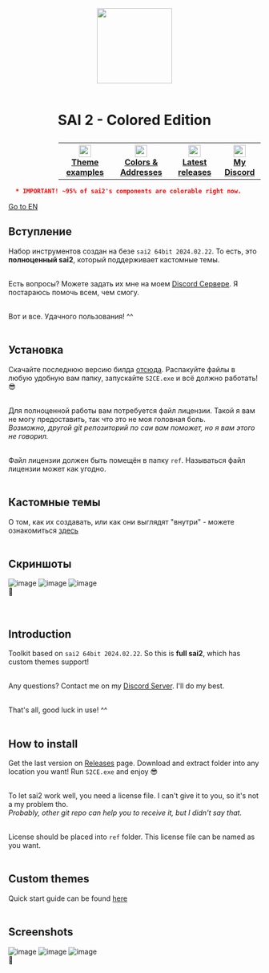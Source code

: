 <div align="center">
  <img src="https://github.com/supchyan/yum2-theme-toolkit/assets/123704468/6a6c2116-0c8e-4f8d-ac0f-d6c1996d273f" height="150" />
</div>
<br />

# <p align=center>SAI 2 - Colored Edition</p>
<div align="center" style="padding-left: 100px;">
<table style="width:100%">
  <th>
    <a href="https://github.com/supchyan/sai2-colored-edition/tree/main/themes/">
      <img src="https://github.com/supchyan/sai2-colored-edition/assets/123704468/e174f1c7-a8bd-424f-801e-025930177841" width="24"/>
      </br>
      <span>Theme examples</span>
    </a>  
  </th>
  <th>
    <a href="https://github.com/supchyan/sai2-colored-edition/tree/main/ref/init/data">
      <img src="https://github.com/supchyan/sai2-colored-edition/assets/123704468/691a8bad-a32d-4ef2-a8a4-d3c7e210c11e" width="24"/>
      </br>
      <span>Colors & Addresses</span>
    </a>  
  </th>
  <th>
    <a href="https://github.com/supchyan/sai2-colored-edition/releases">
      <img src="https://github.com/supchyan/sai2-colored-edition/assets/123704468/f2c7603f-030b-4dc1-8984-f49a4532097e" width="24"/>
      </br>
      <span>Latest releases</span>
    </a>  
  </th>
  <th>
    <a href="https://discord.gg/dGF8p9UGyM">
      <img src="https://github.com/supchyan/sai2-colored-edition/assets/123704468/037e74ed-d5cc-4f4c-b668-0c004180b3ab" width="24"/>
      </br>
      <span>My Discord</span>
    </a>  
  </th>
</table>
</div>

```json
  * IMPORTANT! ~95% of sai2's components are colorable right now.
```
[Go to EN](#introduction)

## Вступление
Набор инструментов создан на безе `sai2 64bit 2024.02.22`. То есть, это **полноценный sai2**, который поддерживает кастомные темы.
</br></br>

Есть вопросы? Можете задать их мне на моем [Discord Сервере](https://discord.gg/dGF8p9UGyM). Я постараюсь помочь всем, чем смогу.
</br></br>

Вот и все. Удачного пользования! ^^
</br><br/>

## Установка
Скачайте последнюю версию билда [отсюда](https://github.com/supchyan/sai2-colored-edition/releases). Распакуйте файлы в любую удобную вам папку, запускайте `S2CE.exe` и всё должно работать! 😎
</br></br>

Для полноценной работы вам потребуется файл лицензии. Такой я вам не могу предоставить, так что это не моя головная боль.</br>
*Возможно, другой git репозиторий по саи вам поможет, но я вам этого не говорил.*
</br></br>

Файл лицензии должен быть помещён в папку `ref`. Называться файл лицензии может как угодно.
</br></br>

## Кастомные темы
О том, как их создавать, или как они выглядят "внутри" - можете ознакомиться [здесь](https://github.com/supchyan/sai2-colored-edition/tree/main/themes)
</br></br>

## Скриншоты
![image](https://github.com/supchyan/sai2-colored-edition/assets/123704468/26d762d6-5dab-4e9b-b3be-b87ec18cab4c)
![image](https://github.com/supchyan/sai2-colored-edition/assets/123704468/842179dc-45eb-4cbf-82fa-9aa4cf1a7106)
![image](https://github.com/supchyan/sai2-colored-edition/assets/123704468/797b709f-c0f8-446f-bd28-7c1c3caace1f)
<br/>
🐳<br/><br/><br/>

## Introduction
Toolkit based on `sai2 64bit 2024.02.22`. So this is **full sai2**, which has custom themes support!
</br></br>

Any questions? Contact me on my [Discord Server](https://discord.gg/dGF8p9UGyM). I'll do my best.
</br></br>

That's all, good luck in use! ^^
</br></br>

## How to install
Get the last version on [Releases](https://github.com/supchyan/sai2-colored-edition/releases) page. Download and extract folder into any location you want! Run `S2CE.exe` and enjoy 😎
</br></br>

To let sai2 work well, you need a license file. I can't give it to you, so it's not a my problem tho.</br>
*Probably, other git repo can help you to receive it, but I didn't say that.*
</br></br>

License should be placed into `ref` folder. This license file can be named as you want.
</br></br>

## Custom themes
Quick start guide can be found [here](https://github.com/supchyan/sai2-colored-edition/tree/main/themes)
</br></br>

## Screenshots
![image](https://github.com/supchyan/sai2-colored-edition/assets/123704468/dbe7efca-5865-4585-93d7-fc3541c33575)
![image](https://github.com/supchyan/sai2-colored-edition/assets/123704468/9e74f3b5-ac05-4890-bb7e-abeae43bb404)
![image](https://github.com/supchyan/sai2-colored-edition/assets/123704468/5389d452-b83f-4a30-b50d-ac655947be77)
<br/>
🐳
